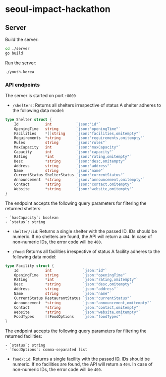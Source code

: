 # seoul-impact-hackathon

## Server

Build the server:

```sh
cd ./server
go build
```

Run the server:

```sh
./youth-korea
```

### API endpoints

The server is started on port `:8000`

- `/shelters`: Returns all shelters irrespective of status
  A shelter adheres to the following data model:

```go
type Shelter struct {
	Id            int           `json:"id"`
	OpeningTime   string        `json:"openingTime"`
	Facilities    *[]string     `json:"facilities,omitempty"`
	Requirements  *string       `json:"requirements,omitempty"`
	Rules         string        `json:"rules"`
	MaxCapacity   int           `json:"maxCapacity"`
	Capacity      int           `json:"capacity"`
	Rating        *int          `json:"rating,omitempty"`
	Desc          *string       `json:"desc,omitempty"`
	Address       string        `json:"address"`
	Name          string        `json:"name"`
	CurrentStatus ShelterStatus `json:"currentStatus"`
	Announcement  *string       `json:"announcement,omitempty"`
	Contact       *string       `json:"contact,omitempty"`
	Website       *string       `json:"website,omitempty"`
}
```

The endpoint accepts the following query parameters for filtering the returned shelters:

    - `hasCapacity`: boolean
    - `status`: string

- `shelter/:id`: Returns a single shelter with the passed ID. IDs should be numeric. If no shelters are found, the API
  will return a `404`. In case of non-numeric IDs, the error code will be `400`.

- `/food`: Returns all facilities irrespective of status
  A facility adheres to the following data model:

```go
type Facility struct {
	Id            int              `json:"id"`
	OpeningTime   string           `json:"openingTime"`
	Rating        *int             `json:"rating,omitempty"`
	Desc          *string          `json:"desc,omitempty"`
	Address       string           `json:"address"`
	Name          string           `json:"name"`
	CurrentStatus RestaurantStatus `json:"currentStatus"`
	Announcement  *string          `json:"announcement,omitempty"`
	Contact       *string          `json:"contact,omitempty"`
	Website       *string          `json:"website,omitempty"`
	FoodTypes     []FoodOptions    `json:"foodTypes"`
}
```

The endpoint accepts the following query parameters for filtering the returned facilities:

    - `status`: string
    - `foodOptions`: comma-separated list

- `food/:id`: Returns a single facility with the passed ID. IDs should be numeric. If no facilities are found, the API
  will return a `404`. In case of non-numeric IDs, the error code will be `400`.
